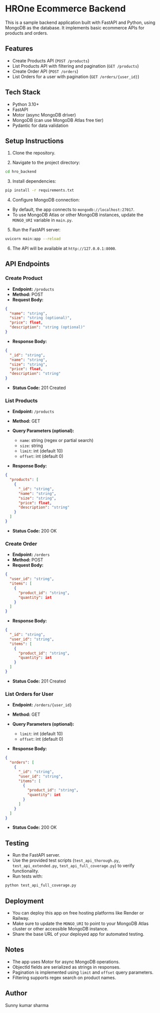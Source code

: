 # HROne Ecommerce Backend

This is a sample backend application built with FastAPI and Python, using MongoDB as the database. It implements basic ecommerce APIs for products and orders.

## Features

- Create Products API (`POST /products`)
- List Products API with filtering and pagination (`GET /products`)
- Create Order API (`POST /orders`)
- List Orders for a user with pagination (`GET /orders/{user_id}`)

## Tech Stack

- Python 3.10+
- FastAPI
- Motor (async MongoDB driver)
- MongoDB (can use MongoDB Atlas free tier)
- Pydantic for data validation

## Setup Instructions

1. Clone the repository.

2. Navigate to the project directory:

```bash
cd hro_backend
```

3. Install dependencies:

```bash
pip install -r requirements.txt
```

4. Configure MongoDB connection:

- By default, the app connects to `mongodb://localhost:27017`.
- To use MongoDB Atlas or other MongoDB instances, update the `MONGO_URI` variable in `main.py`.

5. Run the FastAPI server:

```bash
uvicorn main:app --reload
```

6. The API will be available at `http://127.0.0.1:8000`.

## API Endpoints

### Create Product

- **Endpoint:** `/products`
- **Method:** POST
- **Request Body:**

```json
{
  "name": "string",
  "size": "string (optional)",
  "price": float,
  "description": "string (optional)"
}
```

- **Response Body:**

```json
{
  "_id": "string",
  "name": "string",
  "size": "string",
  "price": float,
  "description": "string"
}
```

- **Status Code:** 201 Created

### List Products

- **Endpoint:** `/products`
- **Method:** GET
- **Query Parameters (optional):**
  - `name`: string (regex or partial search)
  - `size`: string
  - `limit`: int (default 10)
  - `offset`: int (default 0)

- **Response Body:**

```json
{
  "products": [
    {
      "_id": "string",
      "name": "string",
      "size": "string",
      "price": float,
      "description": "string"
    }
  ]
}
```

- **Status Code:** 200 OK

### Create Order

- **Endpoint:** `/orders`
- **Method:** POST
- **Request Body:**

```json
{
  "user_id": "string",
  "items": [
    {
      "product_id": "string",
      "quantity": int
    }
  ]
}
```

- **Response Body:**

```json
{
  "_id": "string",
  "user_id": "string",
  "items": [
    {
      "product_id": "string",
      "quantity": int
    }
  ]
}
```

- **Status Code:** 201 Created

### List Orders for User

- **Endpoint:** `/orders/{user_id}`
- **Method:** GET
- **Query Parameters (optional):**
  - `limit`: int (default 10)
  - `offset`: int (default 0)

- **Response Body:**

```json
{
  "orders": [
    {
      "_id": "string",
      "user_id": "string",
      "items": [
        {
          "product_id": "string",
          "quantity": int
        }
      ]
    }
  ]
}
```

- **Status Code:** 200 OK

## Testing

- Run the FastAPI server.
- Use the provided test scripts (`test_api_thorough.py`, `test_api_extended.py`, `test_api_full_coverage.py`) to verify functionality.
- Run tests with:

```bash
python test_api_full_coverage.py
```

## Deployment

- You can deploy this app on free hosting platforms like Render or Railway.
- Make sure to update the `MONGO_URI` to point to your MongoDB Atlas cluster or other accessible MongoDB instance.
- Share the base URL of your deployed app for automated testing.

## Notes

- The app uses Motor for async MongoDB operations.
- ObjectId fields are serialized as strings in responses.
- Pagination is implemented using `limit` and `offset` query parameters.
- Filtering supports regex search on product names.

## Author

Sunny kumar sharma

